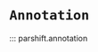 # `Annotation`

::: parshift.annotation

<!-- ### `parshift_annotation`
::: parshift.annotation.parshift_annotation

### `_read_conversation`
::: parshift.annotation._read_conversation

### `_label_type`
::: parshift.annotation._label_type -->
